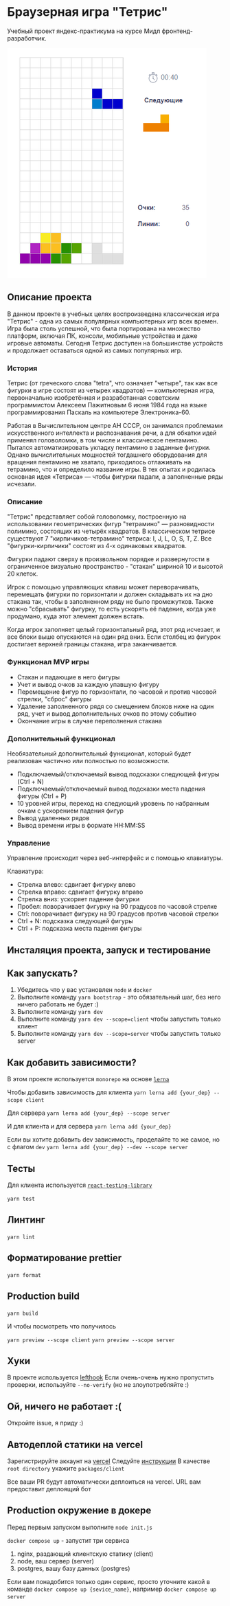 # Браузерная игра "Тетрис"

Учебный проект яндекс-практикума на курсе Мидл фронтенд-разработчик.

![прототип игры](tetris.png)

## Описание проекта

В данном проекте в учебных целях воспроизведена классическая игра "Тетрис" - одна из самых популярных компьютерных игр всех времен. Игра была столь успешной, что была портирована на множество платформ, включая ПК, консоли, мобильные устройства и даже игровые автоматы. Сегодня Тетрис доступен на большинстве устройств и продолжает оставаться одной из самых популярных игр.


### История

Тетрис (от греческого слова "tetra", что означает "четыре", так как все фигурки в игре состоят из четырех квадратов) — компьютерная игра, первоначально изобретённая и разработанная советским программистом Алексеем Пажитновым 6 июня 1984 года на языке программирования Паскаль на компьютере Электроника-60. 

Работая в Вычислительном центре АН СССР, он занимался проблемами искусственного интеллекта и распознавания речи, а для обкатки идей применял головоломки, в том числе и классическое пентамино. Пытался автоматизировать укладку пентамино в заданные фигурки. Однако вычислительных мощностей тогдашнего оборудования для вращения пентамино не хватало, приходилось отлаживать на тетрамино, что и определило название игры. В тех опытах и родилась основная идея «Тетриса» — чтобы фигурки падали, а заполненные ряды исчезали.


### Описание

"Тетрис" представляет собой головоломку, построенную на использовании геометрических фигур "тетрамино" — разновидности полимино, состоящих из четырёх квадратов. В классическом тетрисе существуют 7 "кирпичиков-тетрамино" тетриса: I, J, L, O, S, T, Z. Все "фигурки-кирпичики" состоят из 4-х одинаковых квадратов. 

Фигурки падают сверху в произвольном порядке и развернутости в ограниченное визуально пространство - "стакан" шириной 10 и высотой 20 клеток.

Игрок с помощью управляющих клавиш может переворачивать, перемещать фигурки по горизонтали и должен складывать их на дно стакана так, чтобы в заполненном ряду не было промежутков. 
Также можно "сбрасывать" фигурку, то есть ускорять её падение, когда уже продумано, куда этот элемент должен встать.

Когда игрок заполняет целый горизонтальный ряд, этот ряд исчезает, и все блоки выше опускаются на один ряд вниз. Если столбец из фигурок достигает верхней границы стакана, игра заканчивается. 


### Функционал MVP игры

- Стакан и падающие в него фигуры 
- Учет и вывод очков за каждую упавшую фигуру
- Перемещение фигур по горизонтали, по часовой и против часовой стрелки, "сброс" фигуры
- Удаление заполненного рядя со смещением блоков ниже на один ряд, учет и вывод дополнительных очков по этому событию
- Окончание игры в случае переполнения стакана


### Дополнительный функционал 

Необязательный дополнительный функционал, который будет реализован частично или полностью по возможности.

- Подключаемый/отключаемый вывод подсказки следующей фигуры (Ctrl + N)
- Подключаемый/отключаемый вывод подсказки места падения фигуры (Ctrl + P) 
- 10 уровней игры, переход на следующий уровень по набранным очкам с ускорением падения фигур
- Вывод удаленных рядов
- Вывод времени игры в формате HH:MM:SS


### Управление

Управление происходит через веб-интерфейс и с помощью клавиатуры.

Клавиатура:

- Стрелка влево: сдвигает фигурку влево
- Стрелка вправо: сдвигает фигурку вправо
- Стрелка вниз: ускоряет падение фигурки
- Пробел: поворачивает фигурку на 90 градусов по часовой стрелке
- Ctrl: поворачивает фигурку на 90 градусов против часовой стрелки
- Ctrl + N: подсказка следующей фигуры
- Ctrl + P: подсказка места падения фигуры


## Инсталяция проекта, запуск и тестирование

## Как запускать?

1. Убедитесь что у вас установлен `node` и `docker`
2. Выполните команду `yarn bootstrap` - это обязательный шаг, без него ничего работать не будет :)
3. Выполните команду `yarn dev`
3. Выполните команду `yarn dev --scope=client` чтобы запустить только клиент
4. Выполните команду `yarn dev --scope=server` чтобы запустить только server


## Как добавить зависимости?
В этом проекте используется `monorepo` на основе [`lerna`](https://github.com/lerna/lerna)

Чтобы добавить зависимость для клиента 
```yarn lerna add {your_dep} --scope client```

Для сервера
```yarn lerna add {your_dep} --scope server```

И для клиента и для сервера
```yarn lerna add {your_dep}```


Если вы хотите добавить dev зависимость, проделайте то же самое, но с флагом `dev`
```yarn lerna add {your_dep} --dev --scope server```


## Тесты

Для клиента используется [`react-testing-library`](https://testing-library.com/docs/react-testing-library/intro/)

```yarn test```

## Линтинг

```yarn lint```

## Форматирование prettier

```yarn format```

## Production build

```yarn build```

И чтобы посмотреть что получилось


`yarn preview --scope client`
`yarn preview --scope server`

## Хуки
В проекте используется [lefthook](https://github.com/evilmartians/lefthook)
Если очень-очень нужно пропустить проверки, используйте `--no-verify` (но не злоупотребляйте :)

## Ой, ничего не работает :(

Откройте issue, я приду :)

## Автодеплой статики на vercel
Зарегистрируйте аккаунт на [vercel](https://vercel.com/)
Следуйте [инструкции](https://vitejs.dev/guide/static-deploy.html#vercel-for-git)
В качестве `root directory` укажите `packages/client`

Все ваши PR будут автоматически деплоиться на vercel. URL вам предоставит деплоящий бот

## Production окружение в докере
Перед первым запуском выполните `node init.js`


`docker compose up` - запустит три сервиса
1. nginx, раздающий клиентскую статику (client)
2. node, ваш сервер (server)
3. postgres, вашу базу данных (postgres)

Если вам понадобится только один сервис, просто уточните какой в команде
`docker compose up {sevice_name}`, например `docker compose up server`